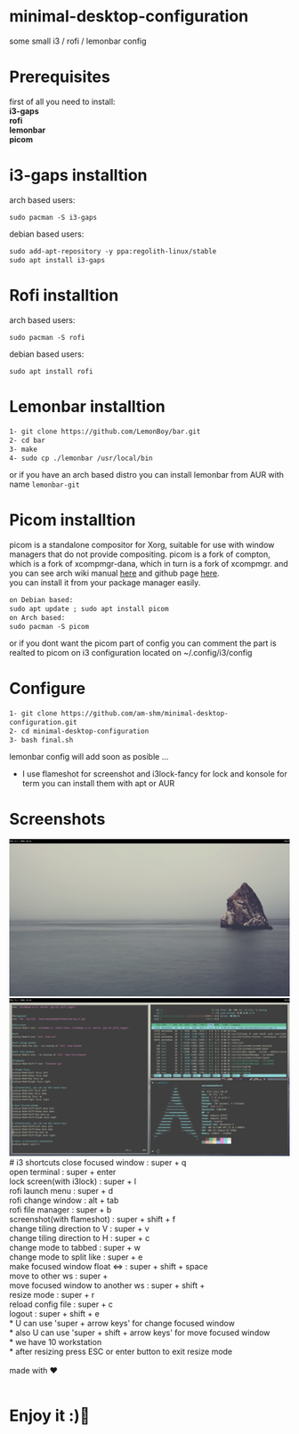 # minimal-desktop-configuration
some small i3 / rofi / lemonbar config

# Prerequisites
first of all you need to install:<br>
    <b>i3-gaps</b><br>
    <b>rofi</b><br>
    <b>lemonbar</b><br>
    <b>picom</b>

# i3-gaps installtion
arch based users: 

    sudo pacman -S i3-gaps
debian based users:

    sudo add-apt-repository -y ppa:regolith-linux/stable
    sudo apt install i3-gaps
# Rofi installtion
arch based users: 
    
    sudo pacman -S rofi
debian based users: 
    
    sudo apt install rofi
# Lemonbar installtion

    1- git clone https://github.com/LemonBoy/bar.git
    2- cd bar
    3- make
    4- sudo cp ./lemonbar /usr/local/bin
or if you have an arch based distro you can install lemonbar from AUR with name <code>lemonbar-git</code>
# Picom installtion
picom is a standalone compositor for Xorg, suitable for use with window managers that do not provide compositing. picom is a fork of compton, which is a fork of xcompmgr-dana, which in turn is a fork of xcompmgr. and you can see arch wiki manual <a href="https://wiki.archlinux.org/title/Picom">here</a> and github page <a href="https://github.com/yshui/picom">here</a>.<br>
you can install it from your package manager easily.<br>

    on Debian based:
    sudo apt update ; sudo apt install picom
    on Arch based:
    sudo pacman -S picom
or if you dont want the picom part of config you can comment the part is realted to picom on i3 configuration located on ~/.config/i3/config

# Configure
    
    1- git clone https://github.com/am-shm/minimal-desktop-configuration.git
    2- cd minimal-desktop-configuration
    3- bash final.sh

lemonbar config will add soon as posible ...
* I use flameshot for screenshot and i3lock-fancy for lock and konsole for term you can install them with apt or AUR<br>

# Screenshots
<img src="screenshots/screenshot.png">
<img src="screenshots/screenshot2.png">
# i3 shortcuts
close focused window : super + q<br>
open terminal : super + enter<br>
lock screen(with i3lock) : super + l<br>
rofi launch menu : super + d<br>
rofi change window : alt + tab<br>
rofi file manager : super + b<br>
screenshot(with flameshot) : super + shift + f<br>
change tiling direction to V : super + v<br>
change tiling direction to H : super + c<br>
change mode to tabbed : super + w<br>
change mode to split like : super + e<br>
make focused window float <=> : super + shift + space<br>
move to other ws : super + <number of ws><br>
move focused window to another ws : super + shift + <number of ws><br>
resize mode : super + r<br>
reload config file : super + c<br>
logout : super + shift + e<br>
* U can use 'super + arrow keys' for change focused window<br>
* also U can use 'super + shift + arrow keys' for move focused window<br>
* we have 10 workstation<br>
* after resizing press ESC or enter button to exit resize mode<br>
<br>
made with ❤️<br>
<br>
<h1>Enjoy it :)🍬</h1>

